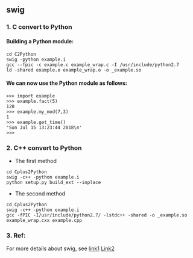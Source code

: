 ## swig 

### 1. C convert to Python

#### Building a Python module:

```git
cd C2Python
swig -python example.i
gcc --fpic -c example.c example_wrap.c -I /usr/include/python2.7
ld -shared example.o example_wrap.o -o _example.so
```

#### We can now use the Python module as follows:
```git
>>> import example
>>> example.fact(5)
120
>>> example.my_mod(7,3)
1
>>> example.get_time()
'Sun Jul 15 13:23:44 2018\n'
>>>
```

### 2. C++ convert to Python 

- The first method

```git
cd Cplus2Python
swig -c++ -python example.i
python setup.py build_ext --inplace
```

- The second method

```git
cd Cplus2Python
swig -c++ -python example.i
gcc -fPIC -I/usr/include/python2.7/ -lstdc++ -shared -o _example.so example_wrap.cxx example.cpp
```

### 3. Ref:

For more details about swig, see [link1](http://www.swig.org/tutorial.html) [Link2](https://segmentfault.com/a/1190000013219667)
